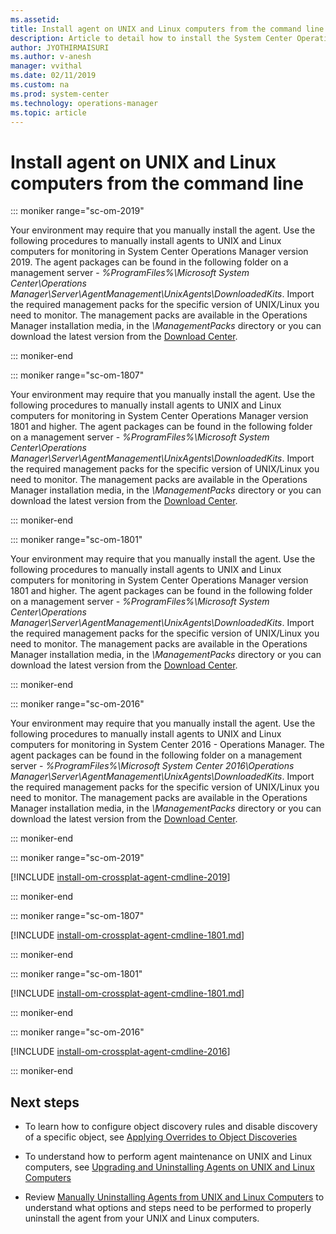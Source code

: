 ```yaml
---
ms.assetid:
title: Install agent on UNIX and Linux computers from the command line
description: Article to detail how to install the System Center Operations Manager agent manually on UNIX and Linux computers.
author: JYOTHIRMAISURI
ms.author: v-anesh
manager: vvithal
ms.date: 02/11/2019
ms.custom: na
ms.prod: system-center
ms.technology: operations-manager
ms.topic: article
---
```


# Install agent on UNIX and Linux computers from the command line

::: moniker range="sc-om-2019"

Your environment may require that you manually install the agent. Use the following procedures to manually install agents to UNIX and Linux computers for monitoring in System Center Operations Manager version 2019. The agent packages can be found in the following folder on a management server - *%ProgramFiles%\Microsoft System Center\Operations Manager\Server\AgentManagement\UnixAgents\DownloadedKits*. Import the required management packs for the specific version of UNIX/Linux you need to monitor. The management packs are available in the Operations Manager installation media, in the *\ManagementPacks* directory or you can download the latest version from the [Download Center](https://www.microsoft.com/download/details.aspx?id=29696).

::: moniker-end

::: moniker range="sc-om-1807"

Your environment may require that you manually install the agent. Use the following procedures to manually install agents to UNIX and Linux computers for monitoring in System Center Operations Manager version 1801 and higher.  The agent packages can be found in the following folder on a management server - *%ProgramFiles%\Microsoft System Center\Operations Manager\Server\AgentManagement\UnixAgents\DownloadedKits*.  Import the required management packs for the specific version of UNIX/Linux you need to monitor.  The management packs are available in the Operations Manager installation media, in the *\ManagementPacks* directory or you can download the latest version from the [Download Center](https://www.microsoft.com/download/details.aspx?id=29696).

::: moniker-end

::: moniker range="sc-om-1801"

Your environment may require that you manually install the agent. Use the following procedures to manually install agents to UNIX and Linux computers for monitoring in System Center Operations Manager version 1801 and higher.  The agent packages can be found in the following folder on a management server - *%ProgramFiles%\Microsoft System Center\Operations Manager\Server\AgentManagement\UnixAgents\DownloadedKits*.  Import the required management packs for the specific version of UNIX/Linux you need to monitor.  The management packs are available in the Operations Manager installation media, in the *\ManagementPacks* directory or you can download the latest version from the [Download Center](https://www.microsoft.com/download/details.aspx?id=29696).

::: moniker-end

::: moniker range="sc-om-2016"

Your environment may require that you manually install the agent. Use the following procedures to manually install agents to UNIX and Linux computers for monitoring in System Center 2016 - Operations Manager.  The agent packages can be found in the following folder on a management server - *%ProgramFiles%\Microsoft System Center 2016\Operations Manager\Server\AgentManagement\UnixAgents\DownloadedKits*.  Import the required management packs for the specific version of UNIX/Linux you need to monitor.  The management packs are available in the Operations Manager installation media, in the *\ManagementPacks* directory or you can download the latest version from the [Download Center](https://www.microsoft.com/download/details.aspx?id=29696).

::: moniker-end

::: moniker range="sc-om-2019"

[!INCLUDE [install-om-crossplat-agent-cmdline-2019](../includes/install-om-crossplat-agent-cmdline-2019.md)]

::: moniker-end

::: moniker range="sc-om-1807"

[!INCLUDE [install-om-crossplat-agent-cmdline-1801.md](../includes/install-om-crossplat-agent-cmdline-1801.md)]

::: moniker-end

::: moniker range="sc-om-1801"

[!INCLUDE [install-om-crossplat-agent-cmdline-1801.md](../includes/install-om-crossplat-agent-cmdline-1801.md)]

::: moniker-end

::: moniker range="sc-om-2016"

[!INCLUDE [install-om-crossplat-agent-cmdline-2016](../includes/install-om-crossplat-agent-cmdline-2016.md)]

::: moniker-end

## Next steps

- To learn how to configure object discovery rules and disable discovery of a specific object, see [Applying Overrides to Object Discoveries](~/scom/manage-apply-overrides-object-discovery.md)

- To understand how to perform agent maintenance on UNIX and Linux computers, see [Upgrading and Uninstalling Agents on UNIX and Linux Computers](~/scom/manage-upgrade-uninstall-crossplat-agent.md)

- Review [Manually Uninstalling Agents from UNIX and Linux Computers](~/scom/manage-uninstall-crossplat-agent.md) to understand what options and steps need to be performed to properly uninstall the agent from your UNIX and Linux computers.  
